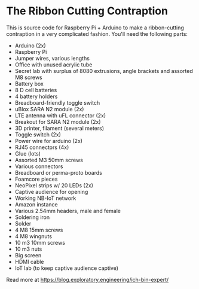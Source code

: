 # The Ribbon Cutting Contraption

This is source code for Raspberry Pi + Arduino to make a ribbon-cutting contraption
in a very complicated fashion. You'll need the following parts:

* Arduino (2x)
* Raspberry Pi
* Jumper wires, various lengths
* Office with unused acrylic tube
* Secret lab with surplus of 8080 extrusions, angle brackets and assorted M8 screws
* Battery box
* 8 D cell batteries
* 4 battery holders
* Breadboard-friendly toggle switch
* uBlox SARA N2 module (2x)
* LTE antenna with uFL connector (2x)
* Breakout for SARA N2 module (2x)
* 3D printer, filament (several meters)
* Toggle switch (2x)
* Power wire for arduino (2x)
* RJ45 connectors (4x)
* Glue (lots)
* Assorted M3 50mm screws
* Various connectors
* Breadboard or perma-proto boards
* Foamcore pieces
* NeoPixel strips w/ 20 LEDs (2x)
* Captive audience for opening
* Working NB-IoT network
* Amazon instance
* Various 2.54mm headers, male and female
* Soldering iron
* Solder
* 4 M8 15mm screws
* 4 M8 wingnuts
* 10 m3 10mm screws
* 10 m3 nuts
* Big screen
* HDMI cable
* IoT lab (to keep captive audience captive)

Read more at https://blog.exploratory.engineering/ich-bin-expert/

